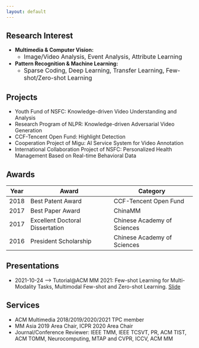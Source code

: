 ```yaml
---
layout: default
---
```


## Research Interest

* **Multimedia & Computer Vision:** 
  + <font size="3">Image/Video Analysis, Event Analysis, Attribute Learning</font>
* **Pattern Recognition & Machine Learning:** 
  + <font size="3">Sparse Coding, Deep Learning, Transfer Learning, Few-shot/Zero-shot Learning</font>

## Projects
* Youth Fund of NSFC: Knowledge-driven Video Understanding and Analysis
* Research Program of NLPR: Knowledge-driven Adversarial Video Generation
* CCF-Tencent Open Fund: Highlight Detection
* Cooperation Project of Migu: AI Service System for Video Annotation
* International Collaboration Project of NSFC: Personalized Health Management Based on Real-time Behavioral Data

## Awards

Year | Award | Category
-----|-------|--------
2018 | Best Patent Award  | CCF-Tencent Open Fund
2017 | Best Paper Award | ChinaMM
2017 | Excellent Doctoral Dissertation | Chinese Academy of Sciences
2016 | President Scholarship | Chinese Academy of Sciences



## Presentations
* 2021-10-24 --> Tutorial@ACM MM 2021: Few-shot Learning for Multi-Modality Tasks, Multimodal Few-shot and Zero-shot Learning. [Slide](publications/tutorial_MM2021.pdf)


## Services

* ACM Multimedia 2018/2019/2020/2021 TPC member
* MM Asia 2019 Area Chair, ICPR 2020 Area Chair
* Journal/Conference Reviewer: IEEE TMM, IEEE TCSVT, PR, ACM TIST, ACM TOMM, Neurocomputing, MTAP and CVPR, ICCV, ACM MM
